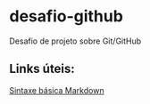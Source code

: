 # desafio-github
Desafio de projeto sobre Git/GitHub

## Links úteis:
[Sintaxe básica Markdown](https://www.markdownguide.org/basic-syntax/)
